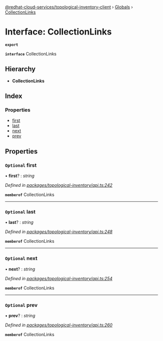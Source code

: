 [@redhat-cloud-services/topological-inventory-client](../README.md) › [Globals](../globals.md) › [CollectionLinks](collectionlinks.md)

# Interface: CollectionLinks

**`export`** 

**`interface`** CollectionLinks

## Hierarchy

* **CollectionLinks**

## Index

### Properties

* [first](collectionlinks.md#optional-first)
* [last](collectionlinks.md#optional-last)
* [next](collectionlinks.md#optional-next)
* [prev](collectionlinks.md#optional-prev)

## Properties

### `Optional` first

• **first**? : *string*

*Defined in [packages/topological-inventory/api.ts:242](https://github.com/fhlavac/javascript-clients/blob/master/packages/topological-inventory/api.ts#L242)*

**`memberof`** CollectionLinks

___

### `Optional` last

• **last**? : *string*

*Defined in [packages/topological-inventory/api.ts:248](https://github.com/fhlavac/javascript-clients/blob/master/packages/topological-inventory/api.ts#L248)*

**`memberof`** CollectionLinks

___

### `Optional` next

• **next**? : *string*

*Defined in [packages/topological-inventory/api.ts:254](https://github.com/fhlavac/javascript-clients/blob/master/packages/topological-inventory/api.ts#L254)*

**`memberof`** CollectionLinks

___

### `Optional` prev

• **prev**? : *string*

*Defined in [packages/topological-inventory/api.ts:260](https://github.com/fhlavac/javascript-clients/blob/master/packages/topological-inventory/api.ts#L260)*

**`memberof`** CollectionLinks
